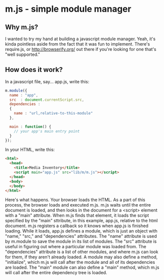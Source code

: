 # m.js - simple module manager

## Why m.js?

I wanted to try my hand at building a javascript module manager. Yeah,
it's kinda pointless aside from the fact that it was fun to
implement. There's require.js, or http://browserify.org/ out there if
you're looking for one that's "well supported."

## How does it work?

In a javascript file, say... app.js, write this:

```javascript
m.module({
  name : "app",
  src  : document.currentScript.src,
  dependencies :
  {
    name : "url,relative-to-this-module"
  },

  main : function() {
    // your app's main entry point
  }
});
```

In your HTML, write this:

```html
<html>
  <head>
    <title>Media Inventory</title>
    <script main="app.js" src="lib/m/m.js"></script>
  </head>
  <body>
  </body>
</html>
```

Here's what happens. Your browser loads the HTML. As a part of this
process, the browser loads and executed m.js. m.js waits until the
entire document is loaded, and then looks in the document for a
&lt;script&gt; element with a "main" attribute. When m.js finds that
element, it loads the script specified by the "main" sttribute, in
this example, app.js, relative to the html document. m.js registers a
callback so it knows when app.js is finished loading. While it loads,
app.js defines a module, which is just an object with "name," "src,"
and "dependencies" attributes. The "name" attribute is used by
m.module to save the module in its list of modules. The "src"
attribute is useful in figuring out where a particular module was
loaded from. The "dependencies" attribute is a list of other modules,
and where m.js can look for them, if they aren't already loaded.
A module may also define a method, "initialize", which m.js will call
after the module and all of its dependencies are loaded. The "main"
module can also define a "main" method, which m.js will call after
the entire dependency tree is loaded.






